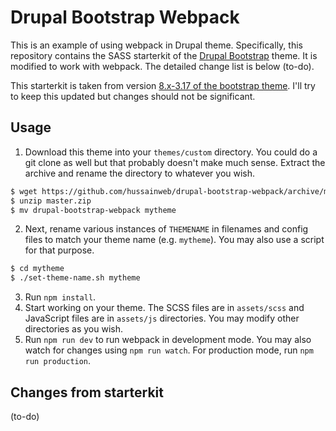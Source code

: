 # Drupal Bootstrap Webpack

This is an example of using webpack in Drupal theme. Specifically, this repository contains the SASS starterkit of the [Drupal Bootstrap](https://www.drupal.org/project/bootstrap) theme. It is modified to work with webpack. The detailed change list is below (to-do).

This starterkit is taken from version [8.x-3.17 of the bootstrap theme](https://www.drupal.org/project/bootstrap/releases/8.x-3.17). I'll try to keep this updated but changes should not be significant.

## Usage

1. Download this theme into your `themes/custom` directory. You could do a git clone as well but that probably doesn't make much sense. Extract the archive and rename the directory to whatever you wish.

```bash
$ wget https://github.com/hussainweb/drupal-bootstrap-webpack/archive/master.zip
$ unzip master.zip
$ mv drupal-bootstrap-webpack mytheme
```

2. Next, rename various instances of `THEMENAME` in filenames and config files to match your theme name (e.g. `mytheme`). You may also use a script for that purpose.

```bash
$ cd mytheme
$ ./set-theme-name.sh mytheme
```

3. Run `npm install`.
4. Start working on your theme. The SCSS files are in `assets/scss` and JavaScript files are in `assets/js` directories. You may modify other directories as you wish.
5. Run `npm run dev` to run webpack in development mode. You may also watch for changes using `npm run watch`. For production mode, run `npm run production`.

## Changes from starterkit

(to-do)
